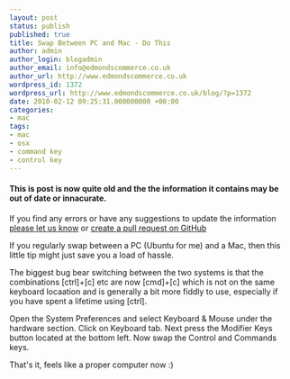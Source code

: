 ```yaml
---
layout: post
status: publish
published: true
title: Swap Between PC and Mac - Do This
author: admin
author_login: blogadmin
author_email: info@edmondscommerce.co.uk
author_url: http://www.edmondscommerce.co.uk
wordpress_id: 1372
wordpress_url: http://www.edmondscommerce.co.uk/blog/?p=1372
date: 2010-02-12 09:25:31.000000000 +00:00
categories:
- mac
tags:
- mac
- osx
- command key
- control key
---
```

<div class="oldpost"><h4>This is post is now quite old and the the information it contains may be out of date or innacurate.</h4>
<p>
If you find any errors or have any suggestions to update the information <a href="http://edmondscommerce.github.io/contact-us/index.html">please let us know</a>
or <a href="https://github.com/edmondscommerce/edmondscommerce.github.io">create a pull request on GitHub</a>
</p>
</div>
If you regularly swap between a PC (Ubuntu for me) and a Mac, then this little tip might just save you a load of hassle.

The biggest bug bear switching between the two systems is that the combinations [ctrl]+[c] etc are now [cmd]+[c] which is not on the same keyboard locaation and is generally a bit more fiddly to use, especially if you have spent a lifetime using [ctrl].

Open the System Preferences and select Keyboard & Mouse under the hardware section. Click on Keyboard tab. Next press the Modifier Keys button located at the bottom left. Now swap the Control and Commands keys. 

That's it, feels like a proper computer now :)

